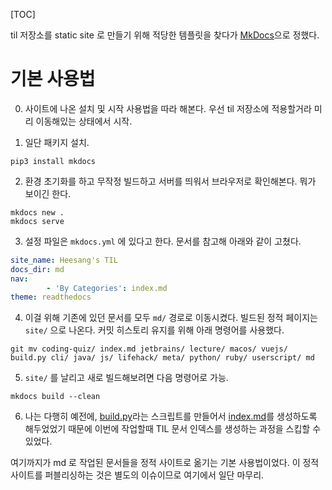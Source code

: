 [TOC]


til 저장소를 static site 로 만들기 위해 적당한 템플릿을 찾다가  [MkDocs](https://www.mkdocs.org/)으로 정했다.

# 기본 사용법

0. 사이트에 나온 설치 및 시작 사용법을 따라 해본다. 우선 til 저장소에 적용할거라 미리 이동해있는 상태에서 시작.

1. 일단 패키지 설치.

```
pip3 install mkdocs
```

2. 환경 초기화를 하고 무작정 빌드하고 서버를 띄워서 브라우저로 확인해본다. 뭐가 보이긴 한다.

```
mkdocs new .
mkdocs serve
```

3. 설정 파일은 `mkdocs.yml` 에 있다고 한다. 문서를 참고해 아래와 같이 고쳤다.

```yaml
site_name: Heesang's TIL
docs_dir: md
nav:
        - 'By Categories': index.md
theme: readthedocs
```

4. 이걸 위해 기존에 있던 문서를 모두 `md/` 경로로 이동시켰다. 빌드된 정적 페이지는 `site/` 으로 나온다. 커밋 히스토리 유지를 위해 아래 명령어를 사용했다.

```
git mv coding-quiz/ index.md jetbrains/ lecture/ macos/ vuejs/ build.py cli/ java/ js/ lifehack/ meta/ python/ ruby/ userscript/ md
```

5. `site/` 를 날리고 새로 빌드해보려면 다음 명령어로 가능.

```
mkdocs build --clean
```

6. 나는 다행히 예전에, [build.py](../build.py)라는 스크립트를 만들어서 [index.md](../index.md)를 생성하도록 해두었었기 때문에 이번에 작업할때 TIL 문서 인덱스를 생성하는 과정을 스킵할 수 있었다.

여기까지가 md 로 작업된 문서들을 정적 사이트로 옮기는 기본 사용법이었다. 이 정적 사이트를 퍼블리싱하는 것은 별도의 이슈이므로 여기에서 일단 마무리.
